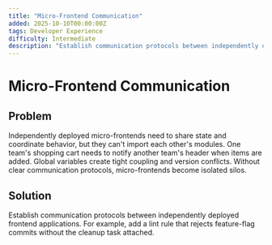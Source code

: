 ```yaml
---
title: "Micro-Frontend Communication"
added: 2025-10-10T00:00:00Z
tags: Developer Experience
difficulty: Intermediate
description: "Establish communication protocols between independently deployed frontend applications."
---
```

# Micro-Frontend Communication

## Problem

Independently deployed micro-frontends need to share state and coordinate behavior, but they can't import each other's modules. One team's shopping cart needs to notify another team's header when items are added. Global variables create tight coupling and version conflicts. Without clear communication protocols, micro-frontends become isolated silos.

## Solution

Establish communication protocols between independently deployed frontend applications. For example, add a lint rule that rejects feature-flag commits without the cleanup task attached.
